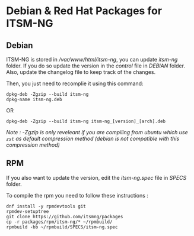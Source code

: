 # Debian & Red Hat Packages for ITSM-NG

## Debian

ITSM-NG is stored in */var/www/html/itsm-ng*, you can update *itsm-ng* folder. 
If you do so update the version in the *control* file in *DEBIAN* folder.
Also, update the changelog file to keep track of the changes.

Then, you just need to recomplie it using this command:
```
dpkg-deb -Zgzip --build itsm-ng
dpkg-name itsm-ng.deb
```
OR
```
dpkg-deb -Zgzip --build itsm-ng itsm-ng_[version]_[arch].deb
```

_Note : -Zgzip is only reveleant if you are compiling from ubuntu which use `zst` as default compression method (debian is not compatible with this compression method)_

## RPM

If you also want to update the version, edit the *itsm-ng.spec* file in *SPECS* folder.

To compile the rpm you need to follow these instructions :

```
dnf install -y rpmdevtools git
rpmdev-setuptree
git clone https://github.com/itsmng/packages
cp -r packages/rpm/itsm-ng/* ~/rpmbuild/
rpmbuild -bb ~/rpmbuild/SPECS/itsm-ng.spec
```
